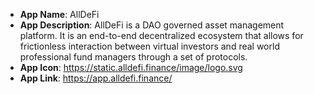- **App Name**: AllDeFi
- **App Description**: AllDeFi is a DAO governed asset management platform. It is an end-to-end decentralized ecosystem that allows for frictionless interaction between virtual investors and real world professional fund managers through a set of protocols. 
- **App Icon**: https://static.alldefi.finance/image/logo.svg
- **App Link**: https://app.alldefi.finance/
